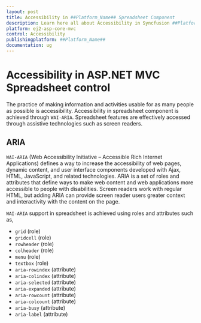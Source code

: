 ```yaml
---
layout: post
title: Accessibility in ##Platform_Name## Spreadsheet Component
description: Learn here all about Accessibility in Syncfusion ##Platform_Name## Spreadsheet component of Syncfusion Essential JS 2 and more.
platform: ej2-asp-core-mvc
control: Accessibility
publishingplatform: ##Platform_Name##
documentation: ug
---
```


# Accessibility in ASP.NET MVC Spreadsheet control

The practice of making information and activities usable for as many people as possible is accessibility. Accessibility in spreadsheet component is achieved through `WAI-ARIA`. Spreadsheet features are effectively accessed through assistive technologies such as screen readers.

## ARIA

`WAI-ARIA` (Web Accessibility Initiative – Accessible Rich Internet Applications) defines a way to increase the accessibility of web pages, dynamic content, and user interface components developed with Ajax, HTML, JavaScript, and related technologies. ARIA is a set of roles and attributes that define ways to make web content and web applications more accessible to people with disabilities. Screen readers work with regular HTML, but adding ARIA can provide screen reader users greater context and interactivity with the content on the page.

`WAI-ARIA` support in spreadsheet is achieved using roles and attributes such as,
* `grid` (role)
* `gridcell` (role)
* `rowheader` (role)
* `colheader` (role)
* `menu` (role)
* `textbox` (role)
* `aria-rowindex` (attribute)
* `aria-colindex` (attribute)
* `aria-selected` (attribute)
* `aria-expanded` (attribute)
* `aria-rowcount` (attribute)
* `aria-colcount` (attribute)
* `aria-busy` (attribute)
* `aria-label` (attribute)
